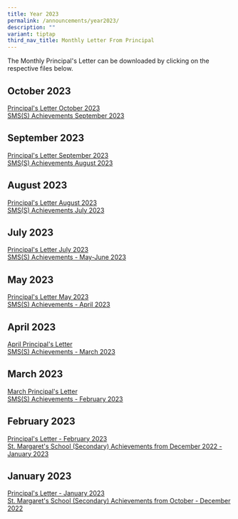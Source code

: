 ```yaml
---
title: Year 2023
permalink: /announcements/year2023/
description: ""
variant: tiptap
third_nav_title: Monthly Letter From Principal
---
```

<p>The Monthly Principal's Letter can be downloaded by clicking on the respective
files below.</p>
<h2>October 2023</h2>
<p><a href="/files/oct%202023%20p%20letter_final.pdf" rel="noopener noreferrer nofollow" target="_blank">Principal's Letter October 2023</a>
<br><a href="/files/sms(s)%20achievements%20-%20sept%202023.pdf" rel="noopener noreferrer nofollow" target="_blank">SMS(S) Achievements September 2023</a>
</p>
<h2>September 2023</h2>
<p><a href="/files/september%202023%20principal%20letter.pdf" rel="noopener noreferrer nofollow" target="_blank">Principal's Letter September 2023</a>
<br><a href="/files/sms(s)%20achievements%20-%20aug%202023.pdf" rel="noopener noreferrer nofollow" target="_blank">SMS(S) Achievements August 2023</a>
</p>
<h2>August 2023</h2>
<p><a href="/files/principal's%20letter_august_final.pdf" rel="noopener noreferrer nofollow" target="_blank">Principal's Letter August 2023</a>
<br><a href="/files/sms(s)%20achievements%20-%20july%202023.pdf" rel="noopener noreferrer nofollow" target="_blank">SMS(S) Achievements July 2023</a>
</p>
<h2>July 2023</h2>
<p><a href="/files/principal's%20letter_july.pdf" rel="noopener noreferrer nofollow" target="_blank">Principal's Letter July 2023</a>
<br><a href="/files/sms(s)%20achievements%20-%20may-june%202023.pdf" rel="noopener noreferrer nofollow" target="_blank">SMS(S) Achievements - May-June 2023</a>
</p>
<h2>May 2023</h2>
<p><a href="/files/principal's%20letter%20may%202023_final.pdf" rel="noopener noreferrer nofollow" target="_blank">Principal's Letter May 2023</a>
<br><a href="/files/sms(s)%20achievements%20-%20april%202023.pdf" rel="noopener noreferrer nofollow" target="_blank">SMS(S) Achievements - April 2023</a>
</p>
<h2>April 2023</h2>
<p><a href="/files/principal's%20letter%20april%202023.pdf" rel="noopener noreferrer nofollow" target="_blank">April Principal's Letter</a>
<br><a href="/files/sms(s)%20achievements%20-%20march%202023.pdf" rel="noopener noreferrer nofollow" target="_blank">SMS(S) Achievements - March 2023</a>
</p>
<h2>March 2023</h2>
<p><a href="/files/March%20Principal's%20Letter.pdf" rel="noopener noreferrer nofollow" target="_blank">March Principal's Letter</a>
<br><a href="/files/SMS(S)%20Achievements%20-%20February%202023.pdf" rel="noopener noreferrer nofollow" target="_blank">SMS(S) Achievements - February 2023</a>
</p>
<h2>February 2023</h2>
<p><a href="https://stmargaretssec-moe-edu-sg-admin.cwp.sg/qql/slot/u168/Principals%20Letter%20Feb%202023.pdf" rel="noopener noreferrer nofollow" target="_blank">Principal's Letter - February 2023</a>
<br><a href="https://stmargaretssec-moe-edu-sg-admin.cwp.sg/qql/slot/u168/SMSS%20Achievements%20-%20Jan%202023.pdf" rel="noopener noreferrer nofollow" target="_blank">St. Margaret's School (Secondary) Achievements from December 2022 - January 2023</a>
</p>
<h2>January 2023</h2>
<p><a href="https://stmargaretssec-moe-edu-sg-admin.cwp.sg/qql/slot/u168/Announcements/Principals%20Letter%20Jan_2023.pdf" rel="noopener noreferrer nofollow" target="_blank">Principal's Letter - January 2023</a>
<br><a href="https://stmargaretssec-moe-edu-sg-admin.cwp.sg/qql/slot/u168/SMSS%20Achievements%20-%20Oct%20-%20Dec%202022.pdf" rel="noopener noreferrer nofollow" target="_blank">St. Margaret's School (Secondary) Achievements from October - December 2022</a>
</p>